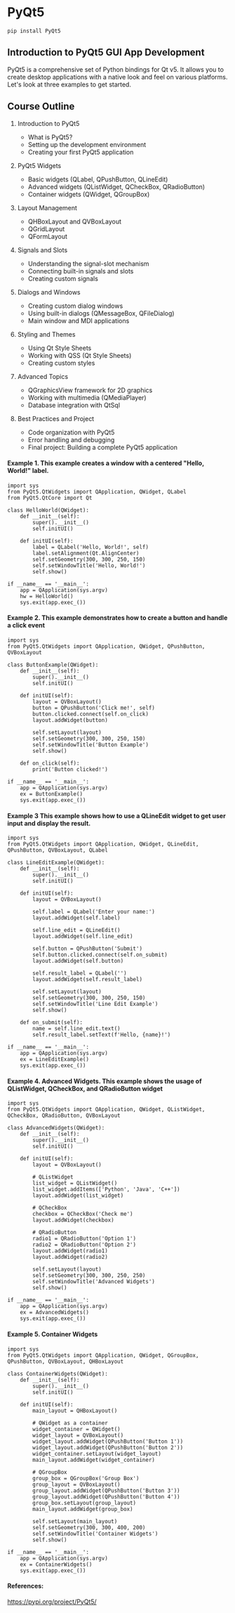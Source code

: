 # PyQt5
```
pip install PyQt5
```


## Introduction to PyQt5 GUI App Development

PyQt5 is a comprehensive set of Python bindings for Qt v5. It allows you to create desktop applications with a native look and feel on various platforms. Let's look at three examples to get started.

## Course Outline

1. Introduction to PyQt5
   - What is PyQt5?
   - Setting up the development environment
   - Creating your first PyQt5 application

2. PyQt5 Widgets
   - Basic widgets (QLabel, QPushButton, QLineEdit)
   - Advanced widgets (QListWidget, QCheckBox, QRadioButton)
   - Container widgets (QWidget, QGroupBox)

3. Layout Management
   - QHBoxLayout and QVBoxLayout
   - QGridLayout
   - QFormLayout

4. Signals and Slots
   - Understanding the signal-slot mechanism
   - Connecting built-in signals and slots
   - Creating custom signals

5. Dialogs and Windows
   - Creating custom dialog windows
   - Using built-in dialogs (QMessageBox, QFileDialog)
   - Main window and MDI applications

6. Styling and Themes
   - Using Qt Style Sheets
   - Working with QSS (Qt Style Sheets)
   - Creating custom styles

7. Advanced Topics
   - QGraphicsView framework for 2D graphics
   - Working with multimedia (QMediaPlayer)
   - Database integration with QtSql

8. Best Practices and Project
   - Code organization with PyQt5
   - Error handling and debugging
   - Final project: Building a complete PyQt5 application

#### Example 1. This example creates a window with a centered "Hello, World!" label.
```
import sys
from PyQt5.QtWidgets import QApplication, QWidget, QLabel
from PyQt5.QtCore import Qt

class HelloWorld(QWidget):
    def __init__(self):
        super().__init__()
        self.initUI()
        
    def initUI(self):
        label = QLabel('Hello, World!', self)
        label.setAlignment(Qt.AlignCenter)
        self.setGeometry(300, 300, 250, 150)
        self.setWindowTitle('Hello, World!')
        self.show()

if __name__ == '__main__':
    app = QApplication(sys.argv)
    hw = HelloWorld()
    sys.exit(app.exec_())
```

#### Example 2. This example demonstrates how to create a button and handle a click event

```
import sys
from PyQt5.QtWidgets import QApplication, QWidget, QPushButton, QVBoxLayout

class ButtonExample(QWidget):
    def __init__(self):
        super().__init__()
        self.initUI()
        
    def initUI(self):
        layout = QVBoxLayout()
        button = QPushButton('Click me!', self)
        button.clicked.connect(self.on_click)
        layout.addWidget(button)
        
        self.setLayout(layout)
        self.setGeometry(300, 300, 250, 150)
        self.setWindowTitle('Button Example')
        self.show()
        
    def on_click(self):
        print('Button clicked!')

if __name__ == '__main__':
    app = QApplication(sys.argv)
    ex = ButtonExample()
    sys.exit(app.exec_())
```

#### Example 3 This example shows how to use a QLineEdit widget to get user input and display the result.

```
import sys
from PyQt5.QtWidgets import QApplication, QWidget, QLineEdit, QPushButton, QVBoxLayout, QLabel

class LineEditExample(QWidget):
    def __init__(self):
        super().__init__()
        self.initUI()
        
    def initUI(self):
        layout = QVBoxLayout()
        
        self.label = QLabel('Enter your name:')
        layout.addWidget(self.label)
        
        self.line_edit = QLineEdit()
        layout.addWidget(self.line_edit)
        
        self.button = QPushButton('Submit')
        self.button.clicked.connect(self.on_submit)
        layout.addWidget(self.button)
        
        self.result_label = QLabel('')
        layout.addWidget(self.result_label)
        
        self.setLayout(layout)
        self.setGeometry(300, 300, 250, 150)
        self.setWindowTitle('Line Edit Example')
        self.show()
        
    def on_submit(self):
        name = self.line_edit.text()
        self.result_label.setText(f'Hello, {name}!')

if __name__ == '__main__':
    app = QApplication(sys.argv)
    ex = LineEditExample()
    sys.exit(app.exec_())
```

#### Example 4. Advanced Widgets. This example shows the usage of QListWidget, QCheckBox, and QRadioButton widget

```
import sys
from PyQt5.QtWidgets import QApplication, QWidget, QListWidget, QCheckBox, QRadioButton, QVBoxLayout

class AdvancedWidgets(QWidget):
    def __init__(self):
        super().__init__()
        self.initUI()
        
    def initUI(self):
        layout = QVBoxLayout()
        
        # QListWidget
        list_widget = QListWidget()
        list_widget.addItems(['Python', 'Java', 'C++'])
        layout.addWidget(list_widget)
        
        # QCheckBox
        checkbox = QCheckBox('Check me')
        layout.addWidget(checkbox)
        
        # QRadioButton
        radio1 = QRadioButton('Option 1')
        radio2 = QRadioButton('Option 2')
        layout.addWidget(radio1)
        layout.addWidget(radio2)
        
        self.setLayout(layout)
        self.setGeometry(300, 300, 250, 250)
        self.setWindowTitle('Advanced Widgets')
        self.show()

if __name__ == '__main__':
    app = QApplication(sys.argv)
    ex = AdvancedWidgets()
    sys.exit(app.exec_())
```

#### Example 5. Container Widgets

```
import sys
from PyQt5.QtWidgets import QApplication, QWidget, QGroupBox, QPushButton, QVBoxLayout, QHBoxLayout

class ContainerWidgets(QWidget):
    def __init__(self):
        super().__init__()
        self.initUI()
        
    def initUI(self):
        main_layout = QHBoxLayout()
        
        # QWidget as a container
        widget_container = QWidget()
        widget_layout = QVBoxLayout()
        widget_layout.addWidget(QPushButton('Button 1'))
        widget_layout.addWidget(QPushButton('Button 2'))
        widget_container.setLayout(widget_layout)
        main_layout.addWidget(widget_container)
        
        # QGroupBox
        group_box = QGroupBox('Group Box')
        group_layout = QVBoxLayout()
        group_layout.addWidget(QPushButton('Button 3'))
        group_layout.addWidget(QPushButton('Button 4'))
        group_box.setLayout(group_layout)
        main_layout.addWidget(group_box)
        
        self.setLayout(main_layout)
        self.setGeometry(300, 300, 400, 200)
        self.setWindowTitle('Container Widgets')
        self.show()

if __name__ == '__main__':
    app = QApplication(sys.argv)
    ex = ContainerWidgets()
    sys.exit(app.exec_())
```
#### References:
https://pypi.org/project/PyQt5/

